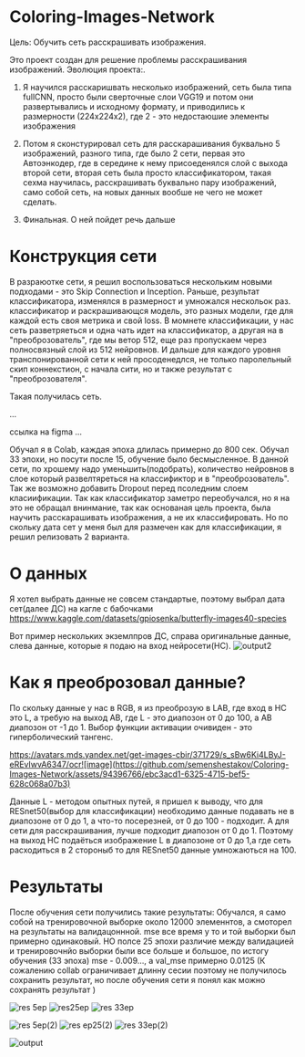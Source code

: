 # Coloring-Images-Network

Цель:
Обучить сеть расскрашивать изображения.

Это проект создан для решение проблемы расскрашивания изображений.
Эволюция проекта:.
  1) Я научился расскаришвать несколько изображений, сеть была типа fullCNN, просто были сверточные слои  VGG19
  и потом они развертывались и исходному формату, и приводились к размерности (224х224х2), где 2 - это недостаюшие элементы изображения

  2) Потом я сконстурировал сеть для расскарашивания буквально 5 изображений, разного типа, где было 2 сети, первая это Автоэнкодер, где в середине к нему присоеденялся слой с выхода второй сети, вторая сеть была просто классификатором,
  такая сехма научилась, расскрашивать буквально пару изображений, само собой сеть, на новых данных вообше не чего не может сделать.

  3) Финальная. О ней пойдет речь дальше

# Конструкция сети

В разраюотке сети, я решил воспользоваться нескольким новыми подходами - это Skip Connection и Inception. Раньше, результат классификатора, изменялся в размерност и умножался нескольок раз. классификатор и раскрашивающся модель, это разных модели, где для каждой есть своя метрика и свой loss.
В момнете классификации, у нас сеть разветряеться и одна чать идет на классификатор, а другая на в "преоброзователь", где мы ветор 512, еще раз пропускаем через полносвязный слой из 512 нейровнов. 
И дальше для каждого уровня транспонированной сети к ней просоденедлся, не только паролельный скип коннекстион, с начала сити, но и также результат с "преоброзователя".

Такая получилась сеть.

...

ссылка на figma  ...

Обучал я в Colab, каждая эпоха длилась примерно до 800 сек. Обучал 33 эпохи, но посути после 15, обучение было бесмысленное.
В данной сети, по хрошему надо уменьшить(подобрать), количество нейровнов в слое который развелтяреться на классификтор и в "преоброзователь". Так же возможно добавить Dropout перед псоледним слоем класиификации.
Так как классификатор заметро переобучался, но я на это не обращал внинмание, так как основаная цель проекта, была научить расскарашивать изображения, а не их классифировать. Но по скольку дата сет у меня был для размечен как для классификации, я решил релизовать 2 варианта.

# О данных

Я хотел выбрать данные не совсем стандартые, поэтому выбрал дата сет(далее ДС) на кагле с бабочками 
https://www.kaggle.com/datasets/gpiosenka/butterfly-images40-species


Вот пример нескольких экземлпров ДС, справа оригинальные данные, слева данные, которые я подаю на вход нейросети(НС).
![output2](https://github.com/semenshestakov/Coloring-Images-Network/assets/94396766/c61b9bac-d60c-40df-99e1-b52c6b6fbbab)


# Как я преоброзовал данные? 
По скольку данные у нас в RGB, я из преоброзую в LAB, где вход в НС это L, а требую на выход AB, где L - это диапозон от 0 до 100, а AB диапозон от -1 до 1. Выбор функции активации очивиден - это гиперболический тангенс.

https://avatars.mds.yandex.net/get-images-cbir/371729/s_sBw6Ki4LByJ-eREvIwvA6347/ocr![image](https://github.com/semenshestakov/Coloring-Images-Network/assets/94396766/ebc3acd1-6325-4715-bef5-628c068a07b3)

Данные L -  методом опытных путей, я пришел к выводу, что для RESnet50(выбор для классификации) необходимо данные подавать не в диапозоне от 0 до 1, а что-то посерезней, от 0 до 100 - подходит. А для сети для расскрашивания, лучше подходит диапозон от 0 до 1. 
Поэтому на выход НС подаёться изображение L в диапозоне от 0 до 1,а где сеть расходиться в 2 стороныб то для RESnet50 данные умножаються на 100. 

# Результаты 
После обучения сети получились такие результаты:
Обучался, я само собой на тренировочной выборке около 12000 элеменнтов, а смоторел на результаты на валидацоннной. mse все время у то и той выборки был примерно одинаковый. НО полсе 25 эпохи различие между валидацией и тренировочнйо выборки были все больше и большое, по истогу обучения (33 эпоха) mse - 0.009..., а val_mse примерно 0.0125 (К сожалению collab ограничивает длинну сесии поэтому не получилось сохранить результат, но после обучения сети я понял как можно сохранять результат )

![res 5ep](https://github.com/semenshestakov/Coloring-Images-Network/assets/94396766/efa8a3c0-783b-421a-9927-d73f4c27561e)
![res25ep](https://github.com/semenshestakov/Coloring-Images-Network/assets/94396766/fce19c8a-2a33-40fc-b352-52bd5baa28c1)
![res 33ep](https://github.com/semenshestakov/Coloring-Images-Network/assets/94396766/67d4305b-386a-47c5-a9b9-88c102821e96)

![res 5ep(2)](https://github.com/semenshestakov/Coloring-Images-Network/assets/94396766/da982216-bed9-4217-84aa-14df597eac97)
![res ep25(2)](https://github.com/semenshestakov/Coloring-Images-Network/assets/94396766/adee61a7-1b10-4c62-8a7e-0ba0f6108e8a)
![res 33ep(2)](https://github.com/semenshestakov/Coloring-Images-Network/assets/94396766/29e234a3-dd1c-4c53-b921-2285be85b11d)

![output](https://github.com/semenshestakov/Coloring-Images-Network/assets/94396766/271ea7ce-9795-45ee-afbd-9f86b1b48ca3)



